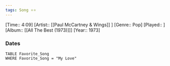 ```yaml
---
tags: Song ⭐⭐ 
---
```

[Time:: 4:09]
[Artist:: [[Paul McCartney & Wings]] ]
[Genre:: Pop]
[Played:: ]
[Album:: [[All The Best (1973)]]]
[Year:: 1973]
### Dates
````dataview
TABLE Favorite_Song
WHERE Favorite_Song = "My Love"
````